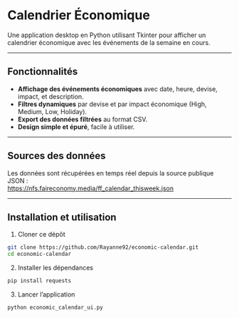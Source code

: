 # Calendrier Économique

Une application desktop en Python utilisant Tkinter pour afficher un calendrier économique avec les événements de la semaine en cours.

---

## Fonctionnalités

- **Affichage des événements économiques** avec date, heure, devise, impact, et description.
- **Filtres dynamiques** par devise et par impact économique (High, Medium, Low, Holiday).
- **Export des données filtrées** au format CSV.
- **Design simple et épuré**, facile à utiliser.

---

## Sources des données

Les données sont récupérées en temps réel depuis la source publique JSON :  
https://nfs.faireconomy.media/ff_calendar_thisweek.json

---

## Installation et utilisation

1. Cloner ce dépôt  
```bash
git clone https://github.com/Rayanne92/economic-calendar.git
cd economic-calendar
```

2. Installer les dépendances

```bash
pip install requests
```

3. Lancer l’application

```bash
python economic_calendar_ui.py
```